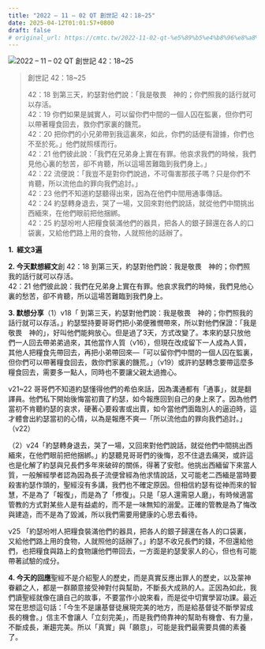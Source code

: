 ```yaml
---
title: "2022 – 11 – 02 QT 創世記 42：18~25"
date: 2025-04-12T01:01:57+0800
draft: false
# original_url: https://cmtc.tw/2022-11-02-qt-%e5%89%b5%e4%b8%96%e8%a8%98-42%ef%bc%9a1825
---
```


![2022 – 11 – 02 QT 創世記 42：18~25](/images/qt.jpg  "2022 – 11 – 02 QT 創世記 42：18~25")

> 創世記 42：18~25
>
> 42：18 到第三天，約瑟對他們說：「我是敬畏　神的；你們照我的話行就可以存活。  
> 42：19 你們如果是誠實人，可以留你們中間的一個人囚在監裏，但你們可以帶著糧食回去，救你們家裏的饑荒。  
> 42：20 把你們的小兄弟帶到我這裏來，如此，你們的話便有證據，你們也不至於死。」他們就照樣而行。  
> 42：21 他們彼此說：「我們在兄弟身上實在有罪。他哀求我們的時候，我們見他心裏的愁苦，卻不肯聽，所以這場苦難臨到我們身上。」  
> 42：22 流便說：「我豈不是對你們說過，不可傷害那孩子嗎？只是你們不肯聽，所以流他血的罪向我們追討。」  
> 42：23 他們不知道約瑟聽得出來，因為在他們中間用通事傳話。  
> 42：24 約瑟轉身退去，哭了一場，又回來對他們說話，就從他們中間挑出西緬來，在他們眼前把他捆綁。  
> 42：25 約瑟吩咐人把糧食裝滿他們的器具，把各人的銀子歸還在各人的口袋裏，又給他們路上用的食物，人就照他的話辦了。

**1.  經文3遍**

**2. 今天默想經文**創 42：18 到第三天，約瑟對他們說：我是敬畏　神的；你們照我的話行就可以存活。  
42：21 他們彼此說：我們在兄弟身上實在有罪。他哀求我們的時候，我們見他心裏的愁苦，卻不肯聽，所以這場苦難臨到我們身上。

**3. 默想分享**（1）v18「 到第三天，約瑟對他們說：我是敬畏　神的；你們照我的話行就可以存活。」約瑟堅持要哥哥們把小弟便雅憫帶來，所以對他們保證：「我是敬畏　神的」，好叫他們能夠放心。但是過了3天，方式改變了。本來約瑟只放他們一人回去帶弟弟過來，其他當作人質（v16），但現在改成留下一人成為人質，其他人把糧食先帶回去，再把小弟帶回來—「可以留你們中間的一個人囚在監裏，但你們可以帶著糧食回去，救你們家裏的饑荒。」（v19）或許約瑟轉念要帶這麼多糧食回去，需要多一點人，同時也不要讓父親太過擔心。

v21~22 哥哥們不知道約瑟懂得他們的希伯來話，因為溝通都有「通事」，就是翻譯員。他們私下開始後悔當初賣了約瑟，如今報應回到自己的身上來了。因為他們當初不肯聽約瑟的哀求，硬著心要殺害或出賣，如今當他們面臨別人的逼迫時，這才體會出約瑟當初的心情，以為是報應不爽—「所以流他血的罪向我們追討。」（v22）

（2）v24「約瑟轉身退去，哭了一場，又回來對他們說話，就從他們中間挑出西緬來，在他們眼前把他捆綁。」約瑟聽見哥哥們的後悔，忍不住退去痛哭，或許這也是化解了約瑟與兄長們多年來破碎的關係，得著了安慰。他挑出西緬留下來當人質，一般解經學者認為因為長子流便曾經為他求情說話，又可能老二西緬是當時要殺害約瑟作頭的，聖經沒有多講，我們也不確定原因。但相信約瑟有從神而來的智慧，不是為了「報復」，而是為了「修復」。只是「惡人還需惡人磨」，有時候適當管教的方式對某些人是有益處的，而不是一味無知的溺愛。正確的管教是為了悔改與建造，而不是為了毀滅，所以我們需要用健康的心思去看待。

v25 「約瑟吩咐人把糧食裝滿他們的器具，把各人的銀子歸還在各人的口袋裏，又給他們路上用的食物，人就照他的話辦了。」約瑟不收兄長們的錢，不但還給他們，也把糧食與路上的食物讓他們帶回去，一方面是約瑟愛家人的心，但也有可能帶著試驗的成分。

**4. 今天的回應**聖經不是介紹聖人的歷史，而是真實反應出罪人的歷史，以及蒙神眷顧之人，都是一群願意接受神對付與幫助，不斷長大成熟的人。正因為如此，我們讀聖經就像在讀自己的故事，不要當作小說來看，而是從中切實學習功課。最近常在思想這句話：「今生不是讓基督徒展現完美的地方，而是給基督徒不斷學習成長的機會。」信主不會讓人「立刻完美」，而是我們倚靠神的幫助有機會、有力量，不斷成長，漸趨完美。所以「真實」與「願意」，可能是我們最需要具備的素養了。